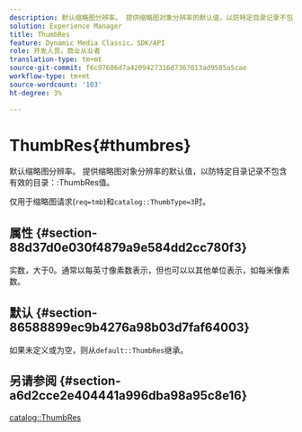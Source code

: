 ```yaml
---
description: 默认缩略图分辨率。 提供缩略图对象分辨率的默认值，以防特定目录记录不包含有效的目录ThumbRes值。
solution: Experience Manager
title: ThumbRes
feature: Dynamic Media Classic，SDK/API
role: 开发人员，商业从业者
translation-type: tm+mt
source-git-commit: f6c97606d7a4209427316d7367013ad9585a5cae
workflow-type: tm+mt
source-wordcount: '103'
ht-degree: 3%

---
```



# ThumbRes{#thumbres}

默认缩略图分辨率。 提供缩略图对象分辨率的默认值，以防特定目录记录不包含有效的目录：:ThumbRes值。

仅用于缩略图请求(`req=tmb`)和`catalog::ThumbType=3`时。

## 属性 {#section-88d37d0e030f4879a9e584dd2cc780f3}

实数，大于0。通常以每英寸像素数表示，但也可以以其他单位表示，如每米像素数。

## 默认 {#section-86588899ec9b4276a98b03d7faf64003}

如果未定义或为空，则从`default::ThumbRes`继承。

## 另请参阅 {#section-a6d2cce2e404441a996dba98a95c8e16}

[catalog::ThumbRes](../../../../../is-api/image-catalog/image-serving-api-ref/c-image-catalog-reference/c-image-svg-data-reference/c-image-data-reference/r-thumbres-cat.md#reference-eedb9991397347c3bed5bd0a785c4c69)
